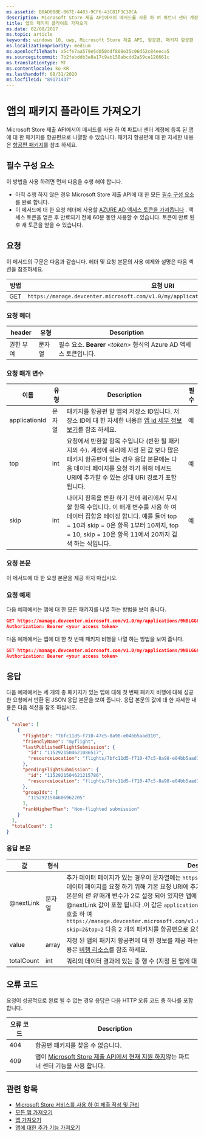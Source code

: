 ```yaml
---
ms.assetid: B0AD0B8E-867E-4403-9CF6-43C81F3C30CA
description: Microsoft Store 제출 API에서이 메서드를 사용 하 여 파트너 센터 계정에 등록 된 앱에 대 한 패키지 비행 정보를 검색 합니다.
title: 앱의 패키지 플라이트 가져오기
ms.date: 02/08/2017
ms.topic: article
keywords: windows 10, uwp, Microsoft Store 제출 API, 항공편, 패키지 항공편
ms.localizationpriority: medium
ms.openlocfilehash: a5cfe7aa579e5d050ddf808e35c06d52c84eeca5
ms.sourcegitcommit: 7b2febddb3e8a17c9ab158abcdd2a59ce126661c
ms.translationtype: MT
ms.contentlocale: ko-KR
ms.lasthandoff: 08/31/2020
ms.locfileid: "89171437"
---
```

# <a name="get-package-flights-for-an-app"></a>앱의 패키지 플라이트 가져오기

Microsoft Store 제출 API에서이 메서드를 사용 하 여 파트너 센터 계정에 등록 된 앱에 대 한 패키지를 항공편으로 나열할 수 있습니다. 패키지 항공편에 대 한 자세한 내용은 [항공편 패키지](../publish/package-flights.md)를 참조 하세요.

## <a name="prerequisites"></a>필수 구성 요소

이 방법을 사용 하려면 먼저 다음을 수행 해야 합니다.

* 아직 수행 하지 않은 경우 Microsoft Store 제출 API에 대 한 모든 [필수 구성 요소](create-and-manage-submissions-using-windows-store-services.md#prerequisites) 를 완료 합니다.
* 이 메서드에 대 한 요청 헤더에 사용할 [AZURE AD 액세스 토큰을 가져옵니다](create-and-manage-submissions-using-windows-store-services.md#obtain-an-azure-ad-access-token) . 액세스 토큰을 얻은 후 만료되기 전에 60분 동안 사용할 수 있습니다. 토큰이 만료 된 후 새 토큰을 얻을 수 있습니다.

## <a name="request"></a>요청

이 메서드의 구문은 다음과 같습니다. 헤더 및 요청 본문의 사용 예제와 설명은 다음 섹션을 참조하세요.

| 방법 | 요청 URI                                                      |
|--------|------------------------------------------------------------------|
| GET    | `https://manage.devcenter.microsoft.com/v1.0/my/applications/{applicationId}/listflights` |


### <a name="request-header"></a>요청 헤더

| header        | 유형   | Description                                                                 |
|---------------|--------|-----------------------------------------------------------------------------|
| 권한 부여 | 문자열 | 필수 요소. **Bearer** &lt;*token*&gt; 형식의 Azure AD 액세스 토큰입니다. |


### <a name="request-parameters"></a>요청 매개 변수

|  이름  |  유형  |  Description  |  필수  |
|------|------|------|------|
|  applicationId  |  문자열  |  패키지를 항공편 할 앱의 저장소 ID입니다. 저장소 ID에 대 한 자세한 내용은 [앱 id 세부 정보 보기](../publish/view-app-identity-details.md)를 참조 하세요.  |  예  |
|  top  |  int  |  요청에서 반환할 항목 수입니다 (반환 될 패키지의 수). 계정에 쿼리에 지정 된 값 보다 많은 패키지 항공편이 있는 경우 응답 본문에는 다음 데이터 페이지를 요청 하기 위해 메서드 URI에 추가할 수 있는 상대 URI 경로가 포함 됩니다.  |  예  |
|  skip  |  int  |  나머지 항목을 반환 하기 전에 쿼리에서 무시할 항목 수입니다. 이 매개 변수를 사용 하 여 데이터 집합을 페이징 합니다. 예를 들어 top = 10과 skip = 0은 항목 1부터 10까지, top = 10, skip = 10은 항목 11에서 20까지 검색 하는 식입니다.  |  예  |


### <a name="request-body"></a>요청 본문

이 메서드에 대 한 요청 본문을 제공 하지 마십시오.

### <a name="request-examples"></a>요청 예제

다음 예제에서는 앱에 대 한 모든 패키지를 나열 하는 방법을 보여 줍니다.

```json
GET https://manage.devcenter.microsoft.com/v1.0/my/applications/9NBLGGH4R315/listflights HTTP/1.1
Authorization: Bearer <your access token>
```

다음 예제에서는 앱에 대 한 첫 번째 패키지 비행을 나열 하는 방법을 보여 줍니다.

```json
GET https://manage.devcenter.microsoft.com/v1.0/my/applications/9NBLGGH4R315/listflights?top=1 HTTP/1.1
Authorization: Bearer <your access token>
```

## <a name="response"></a>응답

다음 예제에서는 세 개의 총 패키지가 있는 앱에 대해 첫 번째 패키지 비행에 대해 성공한 요청에서 반환 된 JSON 응답 본문을 보여 줍니다. 응답 본문의 값에 대 한 자세한 내용은 다음 섹션을 참조 하십시오.

```json
{
  "value": [
    {
      "flightId": "7bfc11d5-f710-47c5-8a98-e04bb5aad310",
      "friendlyName": "myflight",
      "lastPublishedFlightSubmission": {
        "id": "1152921504621086517",
        "resourceLocation": "flights/7bfc11d5-f710-47c5-8a98-e04bb5aad310/submissions/1152921504621086517"
      },
      "pendingFlightSubmission": {
        "id": "1152921504621215786",
        "resourceLocation": "flights/7bfc11d5-f710-47c5-8a98-e04bb5aad310/submissions/1152921504621215786"
      },
      "groupIds": [
        "1152921504606962205"
      ],
      "rankHigherThan": "Non-flighted submission"
    }
  ],
  "totalCount": 3
}
```

### <a name="response-body"></a>응답 본문

| 값      | 형식   | Description       |
|------------|--------|---------------------|
| @nextLink  | 문자열 | 추가 데이터 페이지가 있는 경우이 문자열에는 `https://manage.devcenter.microsoft.com/v1.0/my/` 다음 데이터 페이지를 요청 하기 위해 기본 요청 URI에 추가할 수 있는 상대 경로가 포함 됩니다. 예를 들어 초기 요청 본문의 *맨 위* 매개 변수가 2로 설정 되어 있지만 앱에 대해 네 개의 패키지가 항공편 인 경우 응답 본문에는 @nextLink 값이 포함 됩니다 .이 값은 `applications/{applicationid}/listflights/?skip=2&top=2` 를 호출 하 여 `https://manage.devcenter.microsoft.com/v1.0/my/applications/{applicationid}/listflights/?skip=2&top=2` 다음 2 개의 패키지를 항공편으로 요청할 수 있음을 나타냅니다. |
| value      | array  | 지정 된 앱의 패키지 항공편에 대 한 정보를 제공 하는 개체의 배열입니다. 각 개체의 데이터에 대 한 자세한 내용은 [비행 리소스](get-app-data.md#flight-object)를 참조 하세요.               |
| totalCount | int    | 쿼리의 데이터 결과에 있는 총 행 수 (지정 된 앱에 대 한 총 패키지 수)입니다.   |


## <a name="error-codes"></a>오류 코드

요청이 성공적으로 완료 될 수 없는 경우 응답은 다음 HTTP 오류 코드 중 하나를 포함 합니다.

| 오류 코드 |  Description   |
|--------|------------------|
| 404  | 항공편 패키지를 찾을 수 없습니다. |
| 409  | 앱이 [Microsoft Store 제출 API에서 현재 지원 하지](create-and-manage-submissions-using-windows-store-services.md#not_supported)않는 파트너 센터 기능을 사용 합니다.  |


## <a name="related-topics"></a>관련 항목

* [Microsoft Store 서비스를 사용 하 여 제출 작성 및 관리](create-and-manage-submissions-using-windows-store-services.md)
* [모든 앱 가져오기](get-all-apps.md)
* [앱 가져오기](get-an-app.md)
* [앱에 대한 추가 기능 가져오기](get-add-ons-for-an-app.md)